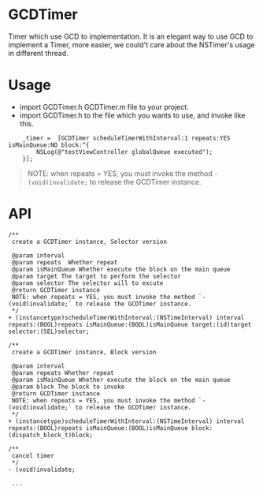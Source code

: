 # GCDTimer
Timer  which use GCD to implementation.
It is an elegant way to use GCD to implement a Timer, more easier,  we could't care about the NSTimer's usage in different thread.

# Usage
- import GCDTimer.h GCDTimer.m file to your project.
- import GCDTimer.h to the file which you wants to use, and invoke like this.

```
    _timer =  [GCDTimer scheduleTimerWithInterval:1 repeats:YES isMainQueue:NO block:^{
        NSLog(@"testViewController globalQueue executed");
    }];
```

>NOTE: when repeats = YES, you must invoke the method `- (void)invalidate;` to release the GCDTimer instance.



# API 

```
/**
 create a GCDTimer instance, Selector version

 @param interval 
 @param repeats  Whether repeat
 @param isMainQueue Whether execute the block on the main queue
 @param target The target to perform the selector
 @param selector The selector will to excute
 @return GCDTimer instance
 NOTE: when repeats = YES, you must invoke the method `- (void)invalidate;` to release the GCDTimer instance.
 */
+ (instancetype)scheduleTimerWithInterval:(NSTimeInterval) interval repeats:(BOOL)repeats isMainQueue:(BOOL)isMainQueue target:(id)target selector:(SEL)selector;

/**
 create a GCDTimer instance, Block version
 
 @param interval 
 @param repeats Whether repeat
 @param isMainQueue Whether execute the block on the main queue
 @param block The block to invoke
 @return GCDTimer instance
 NOTE: when repeats = YES, you must invoke the method `- (void)invalidate;` to release the GCDTimer instance.
 */
+ (instancetype)scheduleTimerWithInterval:(NSTimeInterval) interval repeats:(BOOL)repeats isMainQueue:(BOOL)isMainQueue block:(dispatch_block_t)block;

/**
 cancel timer
 */
- (void)invalidate;

 ...

```
